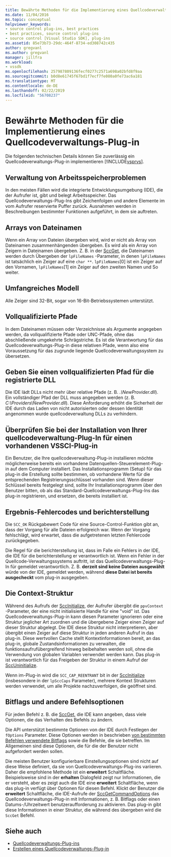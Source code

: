 ```yaml
---
title: Bewährte Methoden für die Implementierung eines Quellcodeverwaltungs-Plug-in | Microsoft-Dokumentation
ms.date: 11/04/2016
ms.topic: conceptual
helpviewer_keywords:
- source control plug-ins, best practices
- best practices, source control plug-ins
- source control [Visual Studio SDK], plug-ins
ms.assetid: 85e73b73-29dc-464f-8734-ed308742c435
author: gregvanl
ms.author: gregvanl
manager: jillfra
ms.workload:
- vssdk
ms.openlocfilehash: 257987809136fecf0277c2571a698a02bfd8f9aa
ms.sourcegitcommit: b0d8e61745f67bd1f7ecf7fe080a0fe73ac6a181
ms.translationtype: MT
ms.contentlocale: de-DE
ms.lasthandoff: 02/22/2019
ms.locfileid: "56708237"
---
```

# <a name="best-practices-for-implementing-a-source-control-plug-in"></a>Bewährte Methoden für die Implementierung eines Quellcodeverwaltungs-Plug-in
Die folgenden technischen Details können Sie zuverlässig ein Quellcodeverwaltungs-Plug-in implementieren [!INCLUDE[vsprvs](../code-quality/includes/vsprvs_md.md)].

## <a name="memory-management-issues"></a>Verwaltung von Arbeitsspeicherproblemen
 In den meisten Fällen wird die integrierte Entwicklungsumgebung (IDE), die der Aufrufer ist, gibt und belegt Arbeitsspeicher. Das Quellcodeverwaltungs-Plug-Ins gibt Zeichenfolgen und andere Elemente im vom Aufrufer reservierte Puffer zurück. Ausnahmen werden in Beschreibungen bestimmter Funktionen aufgeführt, in dem sie auftreten.

## <a name="arrays-of-file-names"></a>Arrays von Dateinamen
 Wenn ein Array von Dateien übergeben wird, wird er nicht als Array von Dateinamen zusammenhängenden übergeben. Es wird als ein Array von Zeigern in Dateinamen übergeben. Z. B. in der [SccGet](../extensibility/sccget-function.md), die Dateinamen werden durch Übergeben der `lpFileNames` -Parameter, in denen `lpFileNames` ist tatsächlich ein Zeiger auf eine `char **`. `lpFileNames`[0] ist ein Zeiger auf den Vornamen, `lpFileNames`[1] ein Zeiger auf den zweiten Namen und So weiter.

## <a name="large-model"></a>Umfangreiches Modell
 Alle Zeiger sind 32-Bit, sogar von 16-Bit-Betriebssystemen unterstützt.

## <a name="fully-qualified-paths"></a>Vollqualifizierte Pfade
 In dem Dateinamen müssen oder Verzeichnisse als Argumente angegeben werden, da vollqualifizierte Pfade oder UNC-Pfade, ohne das abschließende umgekehrte Schrägstriche. Es ist die Verantwortung für das Quellcodeverwaltungs-Plug-in diese relativen Pfade, wenn also eine Voraussetzung für das zugrunde liegende Quellcodeverwaltungssystem zu übersetzen.

## <a name="specify-a-fully-qualified-path-for-the-registered-dll"></a>Geben Sie einen vollqualifizierten Pfad für die registrierte DLL
 Die IDE lädt DLLs nicht mehr über relative Pfade (z. B. *.\NewProvider.dll*). Ein vollständiger Pfad der DLL muss angegeben werden (z. B. *C:\Providers\NewProvider.dll*). Diese Anforderung erhöht die Sicherheit der IDE durch das Laden von nicht autorisierten oder dessen Identität angenommen wurde quellcodeverwaltung DLLs zu verhindern.

## <a name="check-for-an-existing-vssci-plug-in-when-you-install-your-source-control-plug-in"></a>Überprüfen Sie bei der Installation von Ihrer quellcodeverwaltung-Plug-In für einen vorhandenen VSSCI-Plug-in
 Ein Benutzer, die Ihre quellcodeverwaltung-Plug-in installieren möchte möglicherweise bereits ein vorhandene Datenquellen-Steuerelement-Plug-in auf dem Computer installiert. Das Installationsprogramm (Setup) für das plug-in die Erstellung sollte bestimmen, ob vorhandene Werte für die entsprechenden Registrierungsschlüssel vorhanden sind. Wenn dieser Schlüssel bereits festgelegt sind, sollte Ihr Installationsprogramm über den Benutzer bitten, ob als das Standard-Quellcodeverwaltungs-Plug-Ins das plug-in registrieren, und ersetzen, die bereits installiert ist.

## <a name="error-result-codes-and-reporting"></a>Ergebnis-Fehlercodes und berichterstellung
 Die `SCC_OK` Rückgabewert Code für eine Source-Control-Funktion gibt an, dass der Vorgang für alle Dateien erfolgreich war. Wenn der Vorgang fehlschlägt, wird erwartet, dass die aufgetretenen letzten Fehlercode zurückgegeben.

 Die Regel für die berichterstellung ist, dass im Falle ein Fehlers in der IDE, die IDE für die berichterstellung er verantwortlich ist. Wenn ein Fehler in der Quellcode-Verwaltungssystems auftritt, ist das Quellcodeverwaltungs-Plug-In für gemeldet verantwortlich. Z. B. **derzeit sind keine Dateien ausgewählt** würde von der IDE, gemeldet werden, während **diese Datei ist bereits ausgecheckt** vom plug-in ausgegeben.

## <a name="the-context-structure"></a>Die Context-Struktur
 Während des Aufrufs der [SccInitialize](../extensibility/sccinitialize-function.md), der Aufrufer übergibt die `ppvContext` -Parameter, der eine nicht initialisierte Handle für eine "void" ist. Das Quellcodeverwaltungs-Plug-in kann diesen Parameter ignorieren oder eine Struktur jeglicher Art zuordnen und die übergebene Zeiger einen Zeiger auf dieser Struktur abgelegt. Die IDE diese Struktur nicht interpretieren, aber übergibt einen Zeiger auf diese Struktur in jeden anderen Aufruf in das plug-in. Diese wertvollen Cache stellt Kontextinformationen bereit, an das plug-in, globale Zustandsinformationen zu verwalten, die funktionsaufrufübergreifend hinweg beibehalten werden soll, ohne die Verwendung von globalen Variablen verwendet werden kann. Das plug-in ist verantwortlich für das Freigeben der Struktur in einem Aufruf der [SccUninitialize](../extensibility/sccuninitialize-function.md).

 Wenn im-Plug-in wird die `SCC_CAP_REENTRANT` bit in der [SccInitialize](../extensibility/sccinitialize-function.md) (insbesondere in der `lpSccCaps` Parameter), mehrere Kontext Strukturen werden verwendet, um alle Projekte nachzuverfolgen, die geöffnet sind.

## <a name="bitflags-and-other-command-options"></a>Bitflags und andere Befehlsoptionen
 Für jeden Befehl z. B. die [SccGet](../extensibility/sccget-function.md), die IDE kann angeben, dass viele Optionen, die das Verhalten des Befehls zu ändern.

 Die API unterstützt bestimmte Optionen von der IDE durch Festlegen der `fOptions` Parameter. Diese Optionen werden in beschrieben [von bestimmten Befehlen verwendete Bitflags](../extensibility/bitflags-used-by-specific-commands.md) sowie die Befehle, die sie betreffen. Im Allgemeinen sind diese Optionen, die für die der Benutzer nicht aufgefordert werden sollen.

 Die meisten Benutzer konfigurierbare Einstellungsoptionen sind nicht auf diese Weise definiert, da sie von Quellcodeverwaltungs-Plug-ins variieren. Daher die empfohlene Methode ist ein **erweitert** Schaltfläche. Beispielsweise sind in der **erhalten** Dialogfeld zeigt nur Informationen, die er versteht, aber es zeigt auch die IDE eine **erweitert** Schaltfläche, wenn das plug-in verfügt über Optionen für diesen Befehl. Klickt der Benutzer die **erweitert** Schaltfläche, die IDE-Aufrufe der [SccGetCommandOptions](../extensibility/sccgetcommandoptions-function.md) das Quellcodeverwaltungs-Plug-in mit Informationen, z. B. Bitflags oder einen Datums-/Uhrzeitwert benutzeraufforderung zu aktivieren. Das plug-in gibt diese Informationen in einer Struktur, die während des übergeben wird die `SccGet` Befehl.

## <a name="see-also"></a>Siehe auch
- [Quellcodeverwaltungs-Plug-ins](../extensibility/source-control-plug-ins.md)
- [Erstellen eines Quellcodeverwaltungs-Plug-in](../extensibility/internals/creating-a-source-control-plug-in.md)